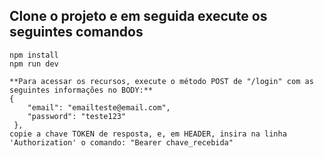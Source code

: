 ## Clone o projeto e em seguida execute os seguintes comandos  ##
```
npm install
npm run dev
```

```
**Para acessar os recursos, execute o método POST de "/login" com as seguintes informações no BODY:**
{
    "email": "emailteste@email.com",
    "password": "teste123"
 },
copie a chave TOKEN de resposta, e, em HEADER, insira na linha 'Authorization' o comando: "Bearer chave_recebida"
```

